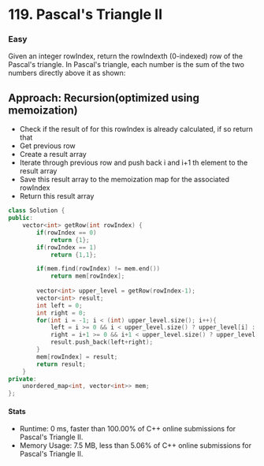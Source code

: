 # 119. Pascal's Triangle II
### Easy

Given an integer rowIndex, return the rowIndexth (0-indexed) row of the Pascal's triangle.
In Pascal's triangle, each number is the sum of the two numbers directly above it as shown:

## Approach: Recursion(optimized using memoization)
* Check if the result of for this rowIndex is already calculated, if so return that
* Get previous row
* Create a result array
* Iterate through previous row and push back i and i+1 th element to the result array
* Save this result array to the memoization map for the associated rowIndex
* Return this result array

```cpp
class Solution {
public:
    vector<int> getRow(int rowIndex) {
        if(rowIndex == 0)
            return {1};
        if(rowIndex == 1)
            return {1,1};

        if(mem.find(rowIndex) != mem.end())
            return mem[rowIndex];
        
        vector<int> upper_level = getRow(rowIndex-1);
        vector<int> result;
        int left = 0;
        int right = 0;
        for(int i = -1; i < (int) upper_level.size(); i++){
            left = i >= 0 && i < upper_level.size() ? upper_level[i] : 0;
            right = i+1 >= 0 && i+1 < upper_level.size() ? upper_level[i+1] : 0;
            result.push_back(left+right);
        }
        mem[rowIndex] = result;
        return result;
    }
private:
    unordered_map<int, vector<int>> mem;
};
```

#### Stats
* Runtime: 0 ms, faster than 100.00% of C++ online submissions for Pascal's Triangle II.
* Memory Usage: 7.5 MB, less than 5.06% of C++ online submissions for Pascal's Triangle II.
